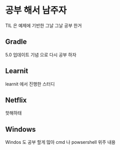 # 공부 해서 남주자

TIL 은 예제에 기반한 그날 그날 공부 한거

## Gradle

5.0 업데이트 기념 으로 다시 공부 하자

## Learnit

learnit 에서 진행한 스터디

## Netflix

핫해하태

## Windows

Windos 도 공부 할게 많아 cmd 나 powsershell 위주 내용
